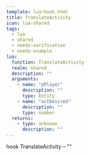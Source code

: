 ```yaml
---
template: lua-hook.html
title: TranslateActivity
icon: lua-shared
tags:
  - lua
  - shared
  - needs-verification
  - needs-example
lua:
  function: TranslateActivity
  realm: shared
  description: ""
  arguments:
    - name: "pPlayer"
      description: ""
      type: Entity
    - name: "actDesired"
      description: ""
      type: number
  returns:
    - type: unknown
      description: ""
---
```


<div class="lua__search__keywords">
hook TranslateActivity &#x2013; ""
</div>
